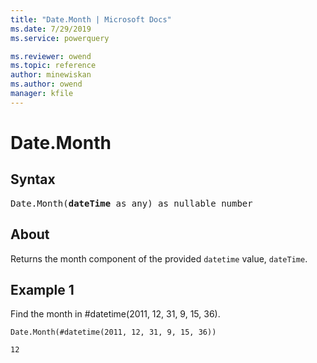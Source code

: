 ```yaml
---
title: "Date.Month | Microsoft Docs"
ms.date: 7/29/2019
ms.service: powerquery

ms.reviewer: owend
ms.topic: reference
author: minewiskan
ms.author: owend
manager: kfile
---
```

# Date.Month

## Syntax

<pre>
Date.Month(<b>dateTime</b> as any) as nullable number
</pre>
  
## About  
Returns the month component of the provided `datetime` value, `dateTime`.

## Example 1
Find the month in #datetime(2011, 12, 31, 9, 15, 36).

```powerquery-m
Date.Month(#datetime(2011, 12, 31, 9, 15, 36))
```

`12`
